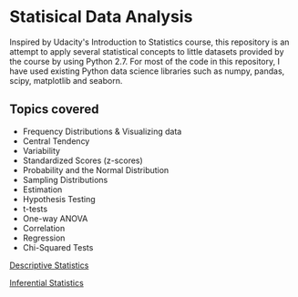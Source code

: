 # Statisical Data Analysis

Inspired by Udacity's Introduction to Statistics course, this repository is an attempt to apply several statistical concepts to little datasets provided by the course by using Python 2.7. For most of the code in this repository, I have used existing Python data science libraries such as numpy, pandas, scipy, matplotlib and seaborn.


## Topics covered

* Frequency Distributions & Visualizing data
* Central Tendency
* Variability
* Standardized Scores (z-scores)
* Probability and the Normal Distribution
* Sampling Distributions
* Estimation
* Hypothesis Testing
* t-tests
* One-way ANOVA
* Correlation
* Regression
* Chi-Squared Tests



<A href='http://nbviewer.jupyter.org/github/sametmarasli/statistical_data_analysis/blob/master/notebooks/descriptive_statistics.ipynb'>Descriptive Statistics</A><BR>

<A href='http://nbviewer.jupyter.org/github/sametmarasli/statistical_data_analysis/blob/master/notebooks/inferential_statistics.ipynb'>Inferential Statistics</A><BR>
